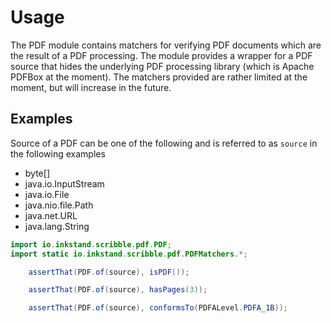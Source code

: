 Usage
=====

The PDF module contains matchers for verifying PDF documents which are the result of a PDF processing. The module
provides a wrapper for a PDF source that hides the underlying PDF processing library (which is Apache PDFBox at
the moment).
The matchers provided are rather limited at the moment, but will increase in the future.

Examples
--------

Source of a PDF can be one of the following and is referred to as `source` in the following examples
- byte[]
- java.io.InputStream
- java.io.File
- java.nio.file.Path
- java.net.URL
- java.lang.String

```java
import io.inkstand.scribble.pdf.PDF;
import static io.inkstand.scribble.pdf.PDFMatchers.*;
```

```java
    assertThat(PDF.of(source), isPDF());
```

```java
    assertThat(PDF.of(source), hasPages(3));
```

```java
    assertThat(PDF.of(source), conformsTo(PDFALevel.PDFA_1B));
```
